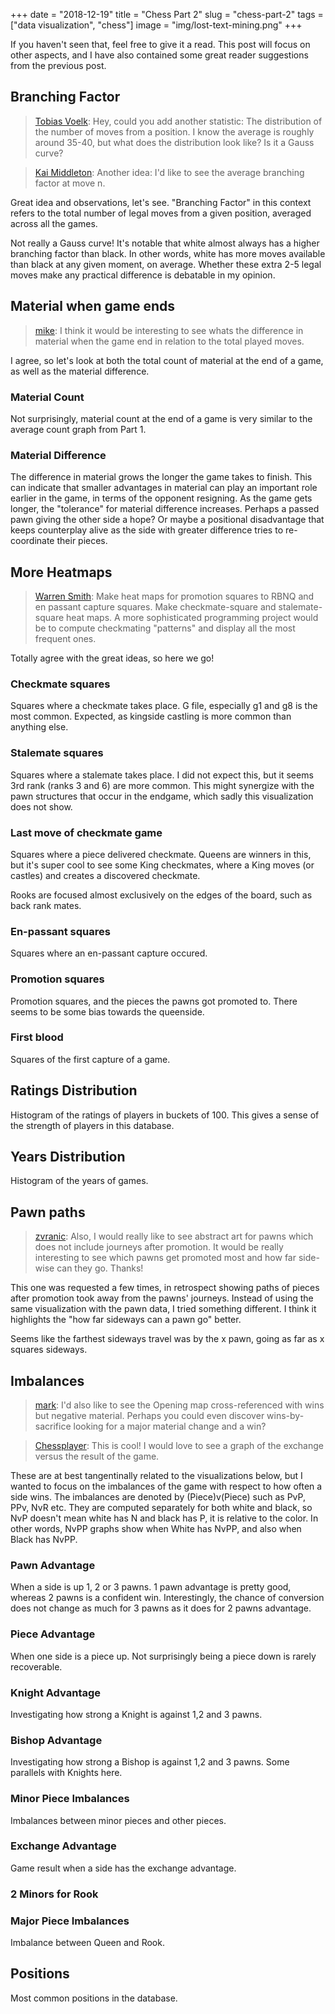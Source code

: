 +++
date = "2018-12-19"
title = "Chess Part 2"
slug = "chess-part-2"
tags = ["data visualization", "chess"]
image = "img/lost-text-mining.png"
+++

If you haven't seen that, feel free to give it a read. This post will focus on other aspects, and I have also contained some great reader suggestions from the previous post.

## Branching Factor

> [Tobias Voelk](http://disq.us/p/1uff75d):
> Hey, could you add another statistic: The distribution of the number of moves from a position. I know the average is roughly around 35-40, but what does the distribution look like? Is it a Gauss curve?

> [Kai Middleton](http://disq.us/p/16vm2pd):
> Another idea: I'd like to see the average branching factor at move n.

Great idea and observations, let's see. "Branching Factor" in this context refers to the total number of legal moves from a given position, averaged across all the games.

<div id="BranchingFactor"></div>

Not really a Gauss curve! It's notable that white almost always has a higher branching factor than black. In other words, white has more moves available than black at any given moment, on average. Whether these extra 2-5 legal moves make any practical difference is debatable in my opinion.

## Material when game ends

> [mike](http://disq.us/p/163f78u):
> I think it would be interesting to see whats the difference in material when the game end in relation to the total played moves.

I agree, so let's look at both the total count of material at the end of a game, as well as the material difference.

### Material Count

<div id="GameEndMaterialCount"></div>

Not surprisingly, material count at the end of a game is very similar to the average count graph from Part 1.

### Material Difference

<div id="GameEndMaterialDiff"></div>

The difference in material grows the longer the game takes to finish. This can indicate that smaller advantages in material can play an important role earlier in the game, in terms of the opponent resigning. As the game gets longer, the "tolerance" for material difference increases. Perhaps a passed pawn giving the other side a hope? Or maybe a positional disadvantage that keeps counterplay alive as the side with greater difference tries to re-coordinate their pieces.

## More Heatmaps

> [Warren Smith](http://disq.us/p/1sggdtc):
> Make heat maps for promotion squares to RBNQ and en passant capture squares.
> Make checkmate-square and stalemate-square heat maps. A more sophisticated programming project would be to compute checkmating "patterns" and display all the most frequent ones.

Totally agree with the great ideas, so here we go!

### Checkmate squares

Squares where a checkmate takes place. G file, especially g1 and g8 is the most common. Expected, as kingside castling is more common than anything else.

<div id="MateSquares"></div>

### Stalemate squares

Squares where a stalemate takes place. I did not expect this, but it seems 3rd rank (ranks 3 and 6) are more common. This might synergize with the pawn structures that occur in the endgame, which sadly this visualization does not show.

<div id="StalemateSquares"></div>

### Last move of checkmate game

Squares where a piece delivered checkmate. Queens are winners in this, but it's super cool to see some King checkmates, where a King moves (or castles) and creates a discovered checkmate.

<div id="MateDeliverySquares"></div>

Rooks are focused almost exclusively on the edges of the board, such as back rank mates.

### En-passant squares

Squares where an en-passant capture occured.

<div id="EnPassantSquares"></div>

### Promotion squares

Promotion squares, and the pieces the pawns got promoted to. There seems to be some bias towards the queenside.

<div id="PromotionSquares"></div>

### First blood

Squares of the first capture of a game.

<div id="FirstBlood"></div>

## Ratings Distribution

Histogram of the ratings of players in buckets of 100. This gives a sense of the strength of players in this database.

<div id="Ratings"></div>

## Years Distribution

Histogram of the years of games.

<div id="Years"></div>

## Pawn paths

> [zvranic](http://disq.us/p/1nh5lyr):
> Also, I would really like to see abstract art for pawns which does not include journeys after promotion. It would be really interesting to see which pawns get promoted most and how far side-wise can they go. Thanks!

This one was requested a few times, in retrospect showing paths of pieces after promotion took away from the pawns' journeys. Instead of using the same visualization with the pawn data, I tried something different. I think it highlights the "how far sideways can a pawn go" better.

<div id="PawnPaths"></div>

Seems like the farthest sideways travel was by the x pawn, going as far as x squares sideways.

## Imbalances

> [mark](http://disq.us/p/1629wrr):
> I'd also like to see the Opening map cross-referenced with wins but negative material. Perhaps you could even discover wins-by-sacrifice looking for a major material change and a win?

> [Chessplayer](http://disq.us/p/1tok1va):
> This is cool! I would love to see a graph of the exchange versus the result of the game.

These are at best tangentinally related to the visualizations below, but I wanted to focus on the imbalances of the game with respect to how often a side wins. The imbalances are denoted by (Piece)v(Piece) such as PvP, PPv, NvR etc. They are computed separately for both white and black, so NvP doesn't mean white has N and black has P, it is relative to the color. In other words, NvPP graphs show when White has NvPP, and also when Black has NvPP.

### Pawn Advantage

When a side is up 1, 2 or 3 pawns. 1 pawn advantage is pretty good, whereas 2 pawns is a confident win. Interestingly, the chance of conversion does not change as much for 3 pawns as it does for 2 pawns advantage.

<div id="imbaP"></div>

### Piece Advantage

When one side is a piece up. Not surprisingly being a piece down is rarely recoverable.

<div id="imbaPiece"></div>

### Knight Advantage

Investigating how strong a Knight is against 1,2 and 3 pawns.

<div id="imbaN"></div>

### Bishop Advantage

Investigating how strong a Bishop is against 1,2 and 3 pawns. Some parallels with Knights here.

<div id="imbaB"></div>

### Minor Piece Imbalances

Imbalances between minor pieces and other pieces.

<div id="imbaMinor"></div>

### Exchange Advantage

Game result when a side has the exchange advantage.

<div id="imbaExchange"></div>

### 2 Minors for Rook

<div id="imba2mr"></div>

### Major Piece Imbalances

Imbalance between Queen and Rook.

<div id="imbaMajor"></div>

## Positions

Most common positions in the database.

<div id="Positions"></div>

<script src="http://localhost:9001/bundle.js"></script>
